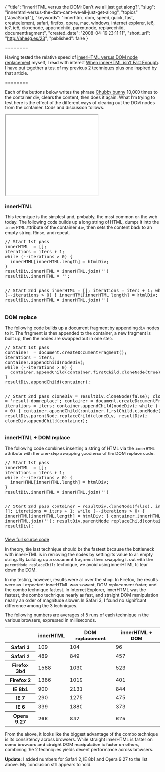{
  "title": "innerHTML versus the DOM: Can&#8217;t we all just get along?",
  "slug": "innerhtml-versus-the-dom-cant-we-all-just-get-along",
  "topics": ["JavaScript"],
  "keywords": "innerhtml, dom, speed, quick, fast, createelement, safari, firefox, opera, mac, windows, internet explorer, ie6, ie7, ie8, clonenode, appendchild, parentnode, replacechild, documentfragment",
  "created_date": "2008-04-19 23:11:11",
  "short_url": "http://ahedg.es/23",
  "published": false
}

========

Having tested the relative speed of <a href="http://andrew.hedges.name/blog/2007/07/03/the-need-for-speed">innerHTML versus DOM node replacement</a> myself, I read with interest <a href="http://blog.stevenlevithan.com/archives/faster-than-innerhtml">When innerHTML isn&#8217;t Fast Enough</a>. I have put together a test of my previous 2 techniques plus one inspired by that article.

========

<p class="outdent">Each of the buttons below writes the phrase <a href="http://en.wikipedia.org/wiki/Chubby_Bunny">Chubby bunny</a> 10,000 times to the container div, clears the content, then does it again. What I&#8217;m trying to test here is the effect of the different ways of clearing out the DOM nodes from the container. Code and discussion follows.</p>
<iframe style="height: 262px;" src="/blog/assets/files/domdestroy.html"></iframe>
<h3>innerHTML</h3>
<p>This technique is the simplest and, probably, the most common on the web today. The following code builds up a long string of HTML, dumps it into the <code>innerHTML</code> attribute of the container <code>div</code>, then sets the content back to an empty string. Rinse, and repeat.</p>
<pre class="sh_javascript">
// Start 1st pass
innerHTML  = [];
iterations = iters + 1;
while (--iterations > 0) {
  innerHTML[innerHTML.length] = htmlDiv;
}
resultDiv.innerHTML = innerHTML.join('');
resultDiv.innerHTML = '';

// Start 2nd pass
innerHTML  = [];
iterations = iters + 1;
while (--iterations > 0) {
  innerHTML[innerHTML.length] = htmlDiv;
}
resultDiv.innerHTML = innerHTML.join('');
</pre>
<h3>DOM replace</h3>
<p>The following code builds up a document fragment by appending <code>div</code> nodes to it. The fragment is then appended to the container, a new fragment is built up, then the nodes are swapped out in one step.</p>
<pre class="sh_javascript">
// Start 1st pass
container  = document.createDocumentFragment();
iterations = iters;
container.appendChild(nodeDiv);
while (--iterations > 0) {
  container.appendChild(container.firstChild.cloneNode(true));
}
resultDiv.appendChild(container);

// Start 2nd pass
cloneDiv    = resultDiv.cloneNode(false);
cloneDiv.id = 'result-domreplace';
container   = document.createDocumentFragment();
iterations  = iters;
container.appendChild(nodeDiv);
while (--iterations > 0) {
  container.appendChild(container.firstChild.cloneNode(true));
}
resultDiv.parentNode.replaceChild(cloneDiv, resultDiv);
cloneDiv.appendChild(container);
</pre>
<h3>innerHTML + DOM replace</h3>
<p>The following code combines inserting a string of HTML via the <code>innerHTML</code> attribute with the one-step swapping goodness of the DOM replace code.</p>
<pre class="sh_javascript">
// Start 1st pass
innerHTML  = [];
iterations = iters + 1;
while (--iterations > 0) {
  innerHTML[innerHTML.length] = htmlDiv;
}
resultDiv.innerHTML = innerHTML.join('');

// Start 2nd pass
container  = resultDiv.cloneNode(false);
innerHTML  = [];
iterations = iters + 1;
while (--iterations > 0) {
  innerHTML[innerHTML.length] = htmlDiv;
}
container.innerHTML = innerHTML.join('');
resultDiv.parentNode.replaceChild(container, resultDiv);
</pre>
<p><a href="/blog/assets/files/domdestroy.js">View full source code</a></p>
<p>In theory, the last technique should be the fastest because the bottleneck with innerHTML is in removing the nodes by setting its value to an empty string. By building up a document fragment then swapping it out with the <code>parentNode.replaceChild</code> technique, we avoid using innerHTML to tear down the DOM.</p>
<p>In my testing, however, results were all over the shop. In Firefox, the results were as I expected: innerHTML was slowest, DOM replacement faster, and the combo technique fastest. In Internet Explorer, innerHTML was the fastest, the combo technique nearly as fast, and straight DOM manipulation nearly an order of magnitude slower. In Safari 3, I found no significant difference among the 3 techniques.</p>
<p>The following numbers are averages of 5 runs of each technique in the various browsers, expressed in milliseconds.</p>
<table>
	<thead>
		<tr>
			<th><br></th>
			<th>innerHTML</th>
			<th>DOM replacement</th>
			<th>innerHTML + DOM</th>
		</tr>
	</thead>
	<tbody>
		<tr>
			<th>Safari 3</th>
			<td>109</td>
			<td>104</td>
			<td>96</td>
		</tr>
		<tr><th>Safari 2</th>
			<td>489</td>
			<td>849</td>
			<td>457</td>
		</tr>
		<tr><th>Firefox 3b4</th>
			<td>1588</td>
			<td>1030</td>
			<td>523</td>
		</tr>
		<tr><th>Firefox 2</th>
			<td>1386</td>
			<td>1019</td>
			<td>401</td>
		</tr>
		<tr><th>IE 8b1</th>
			<td>900</td>
			<td>2131</td>
			<td>844</td>
		</tr>
		<tr><th>IE 7</th>
			<td>290</td>
			<td>1275</td>
			<td>475</td>
		</tr>
		<tr><th>IE 6</th>
			<td>339</td>
			<td>1880</td>
			<td>373</td>
		</tr>
		<tr>
			<th>Opera 9.27</th>
			<td>266</td>
			<td>847</td>
			<td>675</td>
		</tr>
	</tbody>
</table>
<p>From the above, it looks like the biggest advantage of the combo technique is its consistency across browsers. While straight innerHTML is faster on some browsers and straight DOM manipulation is faster on others, combining the 2 techniques yields decent performance across browsers.</p>
<p><strong>Update:</strong> I added numbers for Safari 2, IE 8b1 and Opera 9.27 to the list above. My conclusion still appears to hold.</p>
